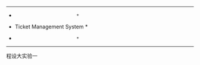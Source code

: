 ******************************
*                            *
*  Ticket Management System  *
*                            *
******************************
程设大实验一
